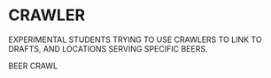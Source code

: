 # CRAWLER

EXPERIMENTAL STUDENTS TRYING TO USE CRAWLERS TO LINK TO DRAFTS, AND LOCATIONS SERVING SPECIFIC BEERS.


BEER CRAWL

